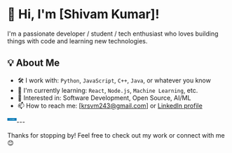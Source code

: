 # 👋 Hi, I'm [Shivam Kumar]!

I'm a passionate developer / student / tech enthusiast who loves building things with code and learning new technologies.

## 💡 About Me

- 🛠️ I work with: `Python`, `JavaScript`, `C++`, `Java`, or whatever you know
- 🌱 I'm currently learning: `React`, `Node.js`, `Machine Learning`, etc.
- 💼 Interested in: Software Development, Open Source, AI/ML
- 📫 How to reach me: [krsvm243@gmail.com] or [LinkedIn profile](https://www.linkedin.com/in/shivam-kumar-b43887321/)
<a href="https://www.linkedin.com/in/shivam-kumar-b43887321/">
  <img align="left" alt="Shivam kumar Linkdin" width="21px" src="img/68747470733a2f2f696d672e736869656c64732e696f2f7374617469632f76313f6d6573736167653d4c696e6b6564496e266c6f676f3d6c696e6b6564696e266c6162656c3d26636f6c6f723d303037374235266c6f676f436f6c6f723d7768697465266c61626.svg" />
</a>
---

Thanks for stopping by! Feel free to check out my work or connect with me 😊

